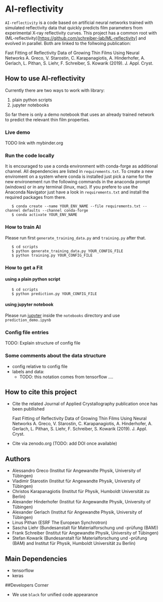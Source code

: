 # AI-reflectivity
`AI-reflectivity` is a code based on artificial neural networks trained with simulated reflectivity data that quickly predicts film parameters from experimental X-ray reflectivity curves. This project has a common root with (ML-reflectivity)[https://github.com/schreiber-lab/ML-reflectivity] and evolved in parallel. Both are linked to the follwoing publication:

Fast Fitting of Reflectivity Data of Growing Thin Films Using Neural Networks A. Greco, V. Starostin, C. Karapanagiotis, A. Hinderhofer, A. Gerlach, L. Pithan, S. Liehr, F. Schreiber,  S. Kowarik (2019). J. Appl. Cryst. 

## How to use AI-reflectivity
Currently there are two ways to work with library:
1) plain python scripts
2) jupyter notebooks

So far there is only a demo notebook that uses an already trained network to predict the relevant thin film properties.

### Live demo
TODO link with mybinder.org

### Run the code locally
It is encouraged to use a conda environment with conda-forge as additional channel. All dependencies are listed in `requirements.txt`. To create a new enviroment on a system where conda is installed just pick a name for the new environement run the following commands in the anaconda prompt (windows) or in any terminal (linux, mac). If you prefere to use the Anaconda Navigator just have a look in `requirements.txt` and install the required packages from there.
```
   $ conda create --name YOUR_ENV_NAME --file requirements.txt --channel defaults --channel conda-forge
   $ conda activate YOUR_ENV_NAME
```

### How to train AI
Please run first `generate_training_data.py` and `training.py` after that.
```
   $ cd scripts
   $ python generate_training_data.py YOUR_CONFIG_FILE
   $ python training.py YOUR_CONFIG_FILE
```

### How to get a Fit

#### using a plain python script
```
   $ cd scripts
   $ python prediction.py YOUR_CONFIG_FILE
```

#### using jupyter notebook
Please run [jupyter](https://jupyter-notebook-beginner-guide.readthedocs.io/en/latest/execute.html) inside the `notebooks` directory and use `prediction_demo.ipynb`

### Config file entries
TODO: Explain structure of config file

### Some comments about the data structure
- config relative to config file
- labels and data:
   - TODO: this notation comes from tensorflow .... 

## How to cite this project
- Cite the related Journal of Applied Crystallography publication once has been publlished
    
   Fast Fitting of Reflectivity Data of Growing Thin Films Using Neural Networks A. Greco, V. Starostin, C. Karapanagiotis, A. Hinderhofer, A. Gerlach, L. Pithan, S. Liehr, F. Schreiber,  S. Kowarik (2019). J. Appl. Cryst. 

- Cite via zenodo.org (TODO: add DOI once available)

## Authors
- Alessandro Greco (Institut für Angewandte Physik, University of Tübingen)
- Vladimir Starostin (Institut für Angewandte Physik, University of Tübingen)
- Christos Karapanagiotis (Institut für Physik, Humboldt Universität zu Berlin)
- Alexander Hinderhofer (Institut für Angewandte Physik, University of Tübingen)
- Alexander Gerlach (Institut für Angewandte Physik, University of Tübingen)
- Linus Pithan (ESRF The European Synchrotron)
- Sascha Liehr (Bundesanstalt für Materialforschung und -prüfung (BAM))
- Frank Schreiber (Institut für Angewandte Physik, University of Tübingen)
- Stefan Kowarik (Bundesanstalt für Materialforschung und -prüfung (BAM) and Institut für Physik, Humboldt Universität zu Berlin)

## Main Dependencies 
- tensorflow
- keras

##Developers Corner
- We use `black` for unified code appearance
